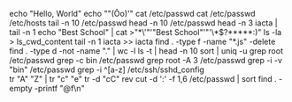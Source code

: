 echo "Hello, World"
echo "\"(Ôo)'"
cat /etc/passwd
cat /etc/passwd /etc/hosts
tail -n 10 /etc/passwd
head -n 10 /etc/passwd
head -n 3 iacta | tail -n 1
echo "Best School" | cat >"\*\\\'"'"Best School"'"\'\\\*$\?\*\*\*\*\*:)"
ls -la > ls_cwd_content
tail -n 1 iacta >> iacta
find . -type f -name "*.js" -delete
find . -type d -not -name "." | wc -l
ls -t | head -n 10
sort | uniq -u
grep root /etc/passwd
grep -c bin /etc/passwd
grep root -A 3 /etc/passwd
grep -i -v "bin" /etc/passwd
grep -i ^[a-z] /etc/ssh/sshd_config
\
tr "A" "Z" | tr "c" "e"
tr -d "cC"
rev
cut -d ':' -f 1,6 /etc/passwd | sort
find . -empty -printf "@f\n"
